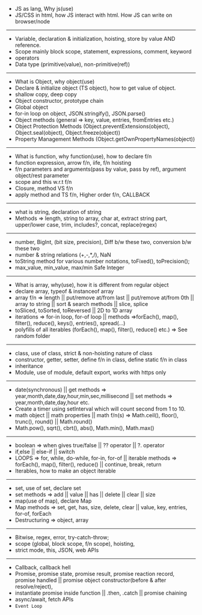 
- JS as lang, Why js(use)
- JS/CSS in html, how JS interact with html. How JS can write on browser/node

-----

- Variable, declaration & initialization, hoisting, store by value AND reference.
- Scope mainly block scope, statement, expressions, comment, keyword
- operators
- Data type (primitive(value), non-primitive(ref))

-----

- What is Object, why object(use)
- Declare & initialize object (TS object), how to get value of object.
- shallow copy, deep copy
- Object constructor, prototype chain
- Global object
- for-in loop on object, JSON.stringify(), JSON.parse()
- Object methods (general => key, value, entries, fromEntries etc.)
- Object Protection Methods (Object.preventExtensions(object), Object.seal(object), Object.freeze(object))
- Property Management Methods (Object.getOwnPropertyNames(object))


-----

- What is function, why function(use), how to declare f/n
- function expression, arrow f/n, iife, f/n hoisting 
- f/n parameters and arguments(pass by value, pass by ref), argument object/rest parameter
- scope and this w.r.t f/n
- Closure, method VS f/n
- apply method and TS f/n, Higher order f/n, CALLBACK

-----

- what is string, declaration of string
- Methods => length, string to array, char at, extract string part, upper/lower case, trim, includes?, concat, replace(regex)

-----

- number, BigInt, (bit size, precision), Diff b/w these two, conversion b/w these two
- number & string relations (+,-,*,/), NaN
- toString method for various number notations, toFixed(), toPrecision();
- max_value, min_value, max/min Safe Integer

-----

- What is array, why(use), how it is different from regular object
- declare array, typeof & instanceof array
- array f/n => length || put/remove at/from last || put/remove at/from 0th || array to string || sort & search methods || slice, splice
- toSliced, toSorted, toReversed || 2D to 1D array
- iterations => for-in loop, for-of loop ||  methods =>forEach(), map(), filter(), reduce(), keys(), entries(), spread(...)
- polyfills of all iterables (forEach(), map(), filter(), reduce() etc.) => See random folder

-----

- class, use of class, strict & non-hoisting nature of class
- constructor, getter, setter, define f/n in class, define static f/n in class
- inheritance
- Module, use of module, default export, works with https only

-----

- date(synchronous) || get methods =>  year,month,date,day,hour,min,sec,millisecond || set methods => year,month,date,day,hour etc.
- Create a timer using setInterval which will count second from 1 to 10.
- math object || math properties ||  math f/n(s) => Math.ceil(), floor(), trunc(), round() || Math.round()
- Math.pow(), sqrt(), cbrt(), abs(), Math.min(), Math.max()

-----

- boolean => when gives true/false || ?? operator || ?. operator
- if,else || else-if || switch
- LOOPS => for, while, do-while, for-in, for-of || iterable methods =>  forEach(), map(), filter(), reduce() || continue, break, return
- Iterables, how to make an object iterable 

-----

- set, use of set, declare set
- set methods => add || value || has || delete || clear || size
- map(use of map), declare Map
- Map methods => set, get, has, size, delete, clear || value, key, entries, for-of, forEach
- Destructuring => object, array

-----

- Bitwise, regex, error, try-catch-throw;
- scope (global, block scope, f/n scope), hoisting,
- strict mode, this, JSON, web APIs

-----

- Callback, callback hell
- Promise, promise state, promise result, promise reaction record, promise handled ||  promise object constructor(before & after resolve/reject), 
- instantiate promise inside function || .then, .catch || promise chaining
- async/await, fetch APIs
- `Event Loop`
